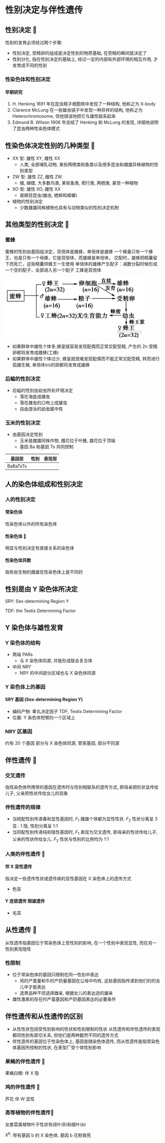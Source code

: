 # 性别决定与伴性遗传

## 性别决定 :star2:

性别的发育必须经过两个步骤:

+ 性别决定, 受精卵的组成是决定性别的物质基础, 在受精的瞬间就决定了
+ 性别分化, 指在性别决定的基础上, 经过一定的内部和外部环境的相互作用, 才发育成不同的性别

### 性染色体和性别决定

#### 早期研究

1. H. Henking 1891 年在昆虫精子细胞核中发现了一种结构, 他称之为 X-body
2. Clarance McLung 在一些蝗虫镜子中发现一种异样的结构, 他称之为 Heterochromosome, 但他错误地把它与雄性联系起来
3. Edmund B. Wilson 1906 年总结了 Henking 和 McLung 的发现, 详细地说明了昆虫两种性染色体模式

## 性染色体决定性别的几种类型 :star2:

+ XX 型: 雄性 XY, 雌性 XX
  + 人类, 全部哺乳动物, 某些两栖类和鱼类以及很多昆虫和雌雄异株植物的性别类型
+ ZW 型: 雄性 ZZ, 雌性 ZW
  + 蛾, 蝴蝶, 大多数鸟类, 某些鱼类, 爬行类, 两栖类, 甚至一种植物
+ XO 型: 雄性 XO, 雌性 XX
  + 直翅目昆虫(蝗虫, 蟋蟀和蟑螂)
+ 植物的性别决定
  + 少数雌雄同株植物也具有与动物类似的性别决定机制

## 其他类型的性别决定 :star2:

### 蜜蜂

蜜蜂的性别由基因组决定，双倍体是雌蜂，单倍体是雄蜂
一个蜂巢只有一个蜂王，也是只有一个母蜂，它是双倍体，而雄蜂是单倍体，
交配时，雄蜂把精囊留下而死亡，这些精囊供蜂王一生使用
单倍体的雄蜂产生配子：减数分裂时候形成一个空的配子，全部进入另一个配子
工蜂是双倍体

![v2-6ea64ae07efe80cf1f7ff2f599859eec_r](Genitics04.assets/v2-6ea64ae07efe80cf1f7ff2f599859eec_r.jpg)

+ 如果群体中雄性个体多,蜂皇就容易发现配偶而正常交配受精, 产生的 2n 受精卵都将发育成雌蜂(工蜂)
+ 如果群体中雄性个体过少, 蜂皇就很难发现配偶而不能正常交配受精, 转而进行孤雌生殖, 单倍体(n)的卵都将发育成雄蜂

### 后螠的性别决定

+ 后螠的性别由幼虫所处环境决定
  + 落在海底成雌虫
  + 落在雌虫的口吻上成雄虫
  + 自由游泳的幼虫属中性

### 玉米的性别决定

+ 由基因决定性别
  + 玉米是雌雄同株作物, 雌花位于叶腋, 雄花位于顶端
  + 基因 Ba 和基因 Ts 共同控制

| 基因型   | 性别 | 表现型 |
| -------- | ---- | ------ |
| BaBaTsTs |      |        |



## 人的染色体组成和性别决定

### 人的性别决定

#### 常染色体

性染色体以外的所有染色体

#### 性染色体 :star2:

明显与性别决定有直接关系的染色体

#### 性染色体异数

指有些生物的雌雄在性染色体上是不同的

## 性别是由 Y 染色体所决定

SRY: Sex-determining Region Y

TDF: the Testis Determining Factor

## Y 染色体与雄性发育

### Y 染色体的结构

+ 两端 PARs 
  + 与 X 染色体同源, 并能形成联会复合体
+ 中间 NRY
  + NRY 的中间部分区域也与 X 染色体同源

### Y 染色体上的基因

#### SRY 基因 (Sex-determining Region Y)

+ 编码产物: 睾丸决定因子 TDF, Testis Determining Factor
+ 位置: Y 染色体短臂的一个区域上

### NRY 区基因

约有 20 个基因
部分与 X 染色体同源, 管家基因; 部分不同源

## 伴性遗传 :star2:



### 交叉遗传

 指性染色体所携带的基因在遗传时与性别相联系的遗传方式, 即母亲把形状呈传给儿子, 父亲把性状传给女儿的现象

### 伴性遗传的规律

+ 当统配性别传递春和显性基因时, $F_1$ 雌雄个体都为显性性状. $F_2$ 性状分离呈 3 显 : 1 隐, 性别分离呈 1:1
+ 当同配性别传递纯和隐性基因时, $F_1$ 表现为交叉遗传, 即母亲的性状传给儿子, 父亲的性状传给女儿.
  $F_2$ 性状与性别的比例均为 1:1

### 人类的伴性遗传 :star2:

#### 伴 X 显性遗传

指决定一些遗传性状或遗传病的显性基因在 X 染色体上的遗传方式

+ 色盲

#### Y 连锁遗传 限雄遗传

+ 毛耳

## 从性遗传 :star2:

从性遗传指基因位于常染色体上受性别的影响, 在一个性别中表现显性, 而在另一性别表现隐性

### 性限制

+ 位于常染色体的基因只限制在同一性别中表达
  + 鸡的产蛋量和牛的产奶量基因在公母中均有, 这些基因指传递到他们的的女儿中才能表达
  + 选育品种不但选择雌亲, 根据女儿的表达选的雄亲
+ 雌性激素的存在时产蛋基因和产奶基因表达的必要条件

## 伴性遗传和从性遗传的区别

+ 从性性状包括受性别影响的性状和性别限制的性状
  从性遗传和伴性遗传的表现都同性别有密切关系, 但他们是两种截然不同的遗传方式
+ 伴性遗传的基因位于性染色体上, 基因是随染色体遗传, 而从性遗传是指常染色体基因所控制的性状, 在表型厂受个体性别影响

### 果蝇的伴性遗传 :star2:

果蝇白眼: 伴 X 隐

### 鸡的伴性遗传 :star2:

芦花 伴 W 显性

### 高等植物的伴性遗传:star2:

女娄菜属植物叶子性状有阔叶(B)和细叶(b)

$X^b$: 带有基因 b 的 X 染色体, 基因 b 花粉致死

## 

